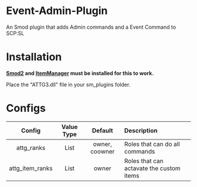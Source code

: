 # Event-Admin-Plugin
An Smod plugin that adds Admin commands and a Event Command to SCP:SL

# Installation
**[Smod2](https://github.com/Grover-c13/Smod2) and [ItemManager](https://github.com/probe4aiur/ItemManager) must be installed for this to work.**

Place the "ATTG3.dll" file in your sm_plugins folder.

# Configs
| Config        | Value Type | Default | Description |
| :-------------: | :---------: | :---------: |:------ |
| attg_ranks | List | owner, coowner | Roles that can do all commands|
| attg_item_ranks | List | owner | Roles that can actavate the custom items |


